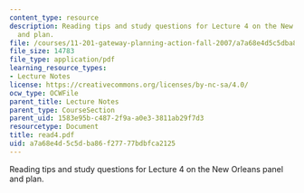 ```yaml
---
content_type: resource
description: Reading tips and study questions for Lecture 4 on the New Orleans panel
  and plan.
file: /courses/11-201-gateway-planning-action-fall-2007/a7a68e4d5c5dba86f27777bdbfca2125_read4.pdf
file_size: 14783
file_type: application/pdf
learning_resource_types:
- Lecture Notes
license: https://creativecommons.org/licenses/by-nc-sa/4.0/
ocw_type: OCWFile
parent_title: Lecture Notes
parent_type: CourseSection
parent_uid: 1583e95b-c487-2f9a-a0e3-3811ab29f7d3
resourcetype: Document
title: read4.pdf
uid: a7a68e4d-5c5d-ba86-f277-77bdbfca2125
---
```

Reading tips and study questions for Lecture 4 on the New Orleans panel and plan.